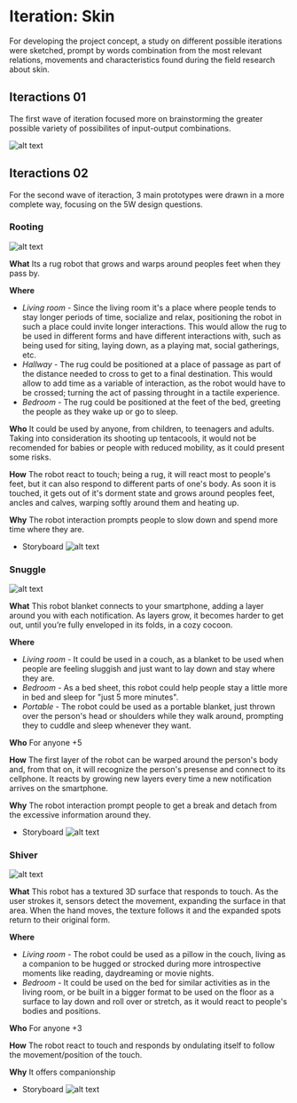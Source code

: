 # Iteration: Skin
 For developing the project concept, a study on different possible iterations were sketched, prompt by words combination from the most relevant relations, movements and characteristics found during the field research about skin.

 ## **Iteractions 01** 
The first wave of iteration focused more on brainstorming the greater possible variety of possibilites of input-output combinations.

   ![alt text](images/iterations.jpg)

## **Iteractions 02** 
 For the second wave of iteraction, 3 main prototypes were drawn in a more complete way, focusing on the 5W design questions.

### Rooting
![alt text](images/Root.gif)

 **What**
    Its a rug robot that grows and warps around peoples feet when they pass by.

**Where**
- *Living room* - Since the living room it's a place where people tends to stay longer periods of time, socialize and relax, positioning the robot in such a place could invite longer interactions. This would allow the rug to be used in different forms and have different interactions with, such as being used for siting, laying down, as a playing mat, social gatherings, etc.
- *Hallway* - The rug could be positioned at a place of passage as part of the distance needed to cross to get to a final destination. This would allow to add time as a variable of interaction, as the robot would have to be crossed; turning the act of passing throught in a tactile experience.
- *Bedroom* - The rug could be positioned at the feet of the bed, greeting the people as they wake up or go to sleep.

 **Who**
    It could be used by anyone, from children, to teenagers and adults. Taking into consideration its shooting up tentacools, it would not be recomended for babies or people with reduced mobility, as it could present some risks.

**How**
    The robot react to touch; being a rug, it will react most to people's feet, but it can also respond to different parts of one's body. As soon it is touched, it gets out of it's dorment state and grows around peoples feet, ancles and calves, warping softly around them and heating up.

**Why**
    The robot interaction prompts people to slow down and spend more time where they are.


+ Storyboard ![alt text](images/storyboardrug.jpg)

### Snuggle
![alt text](images/Snugle.gif)

 **What**
    This robot blanket connects to your smartphone, adding a layer around you with each notification. As layers grow, it becomes harder to get out, until you’re fully enveloped in its folds, in a cozy cocoon.

**Where**
   - *Living room* - It could be used in a couch, as a blanket to be used when people are feeling sluggish and just want to lay down and stay where they are.
   - *Bedroom* - As a bed sheet, this robot could help people stay a little more in bed and sleep for "just 5 more minutes".
   - *Portable* - The robot could be used as a portable blanket, just thrown over the person's head or shoulders while they walk around, prompting they to cuddle and sleep whenever they want.

 **Who**
    For anyone +5
 
**How**
    The first layer of the robot can be warped around the person's body and, from that on, it will recognize the person's presense and connect to its cellphone. It reacts by growing new layers every time a new notification arrives on the smartphone.
 
**Why**
    The robot interaction prompt people to get a break and detach from the excessive information around they.


+ Storyboard ![alt text](images/storyboardBlanket.jpg)

### Shiver
![alt text](images/shiver.gif)

 **What**
    This robot has a textured 3D surface that responds to touch. As the user strokes it, sensors detect the movement, expanding the surface in that area. When the hand moves, the texture follows it and the expanded spots return to their original form.

 **Where**
   - *Living room* - The robot could be used as a pillow in the couch, living as a companion to be hugged or strocked during more introspective moments like reading, daydreaming or movie nights.
   - *Bedroom* - It could be used on the bed for similar activities as in the living room, or be built in a bigger format to be used on the floor as a surface to lay down and roll over or stretch, as it would react to people's bodies and positions. 
 
 **Who**
    For anyone +3
  
**How**
    The robot react to touch and responds by ondulating itself to follow the movement/position of the touch.
 
**Why**
    It offers companionship     


+ Storyboard ![alt text](images/storyboardpillow.jpg)

 
   

